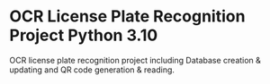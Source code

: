 # OCR License Plate Recognition Project Python 3.10
OCR license plate recognition project including Database creation &amp; updating and QR code generation &amp; reading.

